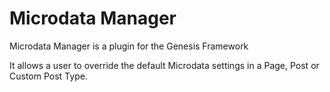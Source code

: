 Microdata Manager
=================

Microdata Manager is a plugin for the Genesis Framework

It allows a user to override the default Microdata settings in a Page, Post or Custom Post Type.
